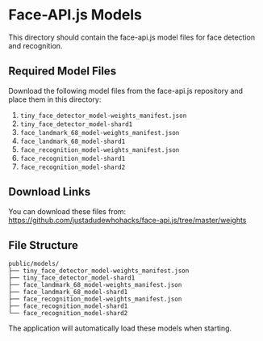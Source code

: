 # Face-API.js Models

This directory should contain the face-api.js model files for face detection and recognition.

## Required Model Files

Download the following model files from the face-api.js repository and place them in this directory:

1. `tiny_face_detector_model-weights_manifest.json`
2. `tiny_face_detector_model-shard1`
3. `face_landmark_68_model-weights_manifest.json`
4. `face_landmark_68_model-shard1`
5. `face_recognition_model-weights_manifest.json`
6. `face_recognition_model-shard1`
7. `face_recognition_model-shard2`

## Download Links

You can download these files from:
https://github.com/justadudewhohacks/face-api.js/tree/master/weights

## File Structure

```
public/models/
├── tiny_face_detector_model-weights_manifest.json
├── tiny_face_detector_model-shard1
├── face_landmark_68_model-weights_manifest.json
├── face_landmark_68_model-shard1
├── face_recognition_model-weights_manifest.json
├── face_recognition_model-shard1
└── face_recognition_model-shard2
```

The application will automatically load these models when starting.
